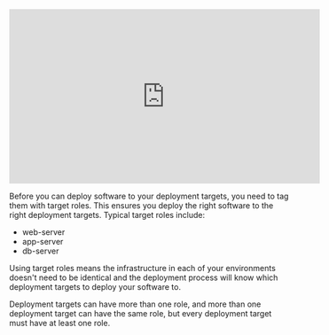 <iframe width="560" height="315" src="https://www.youtube.com/embed/AU8TBEOI-0M" frameborder="0" allow="accelerometer; autoplay; encrypted-media; gyroscope; picture-in-picture" allowfullscreen></iframe>

Before you can deploy software to your deployment targets, you need to tag them with target roles. This ensures you deploy the right software to the right deployment targets. Typical target roles include:

- web-server
- app-server
- db-server

Using target roles means the infrastructure in each of your environments doesn't need to be identical and the deployment process will know which deployment targets to deploy your software to.

Deployment targets can have more than one role, and more than one deployment target can have the same role, but every deployment target must have at least one role.

